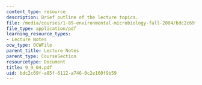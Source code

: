 ```yaml
---
content_type: resource
description: Brief outline of the lecture topics.
file: /media/courses/1-89-environmental-microbiology-fall-2004/bdc2c69fa85f6112a7460c2e160f9b59_9_9_04.pdf
file_type: application/pdf
learning_resource_types:
- Lecture Notes
ocw_type: OCWFile
parent_title: Lecture Notes
parent_type: CourseSection
resourcetype: Document
title: 9_9_04.pdf
uid: bdc2c69f-a85f-6112-a746-0c2e160f9b59
---
```

